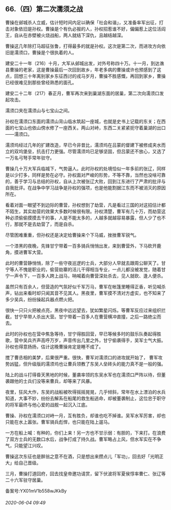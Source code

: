 ## 66.（四）第二次濡须之战
曹操在邺城杀人立威，估计短时间内足以确保「社会和谐」，又准备率军出征，打击对象依旧是孙权。曹操是个有仇必报的人，孙权招惹谁不好，偏偏惹上这位活阎王，自从在赤壁被火烧战船，两人就结下深仇，且越结越深。



曹操这几年除打马超征张鲁，打得最多的就是孙权。这次是第二次，而进攻方向依旧是濡须口，曹操是个很执着的人。



建安二十一年（216）十月，大军从邺城出发，对外号称四十万。十一月，到达谯县曹操的老家，这是曹操最后一次回到故乡，年老多病的曹操或许也预感到了这点，回想三十年离别家乡东征西讨的戎马岁月，曹操不胜感慨，再回到家乡，曹操已经很难见到那些曾经熟悉的面孔。



建安二十二年（217）春正月，曹军再次来到巢湖东面的居巢，第二次向濡须口发起攻击。



濡须口夹在濡须山与七宝山之间。



孙权在濡须口东面的濡须山背山临水筑起一座城，也就是史书上记载的东关；在西面的七宝山也依山傍水修了一座西关。两山对峙，东西二关紧紧扼守着巢湖的出口——濡须口。



濡须坞经过几年的扩建改造，早已今非昔比，濡须坞在吕蒙的督建下被修成夹水而立的双坞堡垒，抗击打力更强。尽管濡须坞已足够坚固，但吕蒙还不放心，又选了一万名弓弩手常年驻守。



曹操几十万大军兵临城下，气势逼人。此时孙权的处境恰似一年多前的张辽，同样是以少打多，同样是势在必守。孙权面对严峻的形势，不等不靠，当然也没啥可靠的，善于学习与总结的孙权，自从上次被张辽大败，回到江东进行了严肃的批评与自我批评。在战争中学习战争是孙权的强项，也是他能割据江东而不被消灭的原因所在。



看着对面一眼望不到边际的曹营，孙权想到了劫营，凡是看过三国的对这招估计都不陌生，其实劫营的效果大多数时候很有限。孙权清楚，曹军有几十万，而劫营这种必须偷偷摸摸去干的事，人是不能太多的，人越多就越容易暴露，但人少了也不行，那就不是去劫营了，而是自杀。



尽管困难重重，但孙权还是决定给曹操来个下马威，挫挫曹军锐气。



一个漆黑的夜晚，先锋甘宁带着一百多骑兵悄悄出发，来到曹营外，下马砍开鹿角，摸进曹军大营。



此时的曹营静悄悄，除了一些守夜巡逻的士兵，大部分人早就去跟周公聊天了。甘宁等人不愧是职业的，偷营劫寨的活儿干得相当专业，一点儿都没被发觉，随着甘宁一声令下，一百多人跨上战马，呐喊着向曹营深处杀去，见人就砍、逢人便杀。



虽然只有百余人，但营造的气氛好似千军万马，曹军在帐篷里睡得正香，听见喊杀声，钻出来看时却只闻其音不见其人。黑夜里，曹军摸不清对方虚实，也不知来了多少吴兵，纷纷操起兵器点燃火把。



很快一只只火把被点亮，黑夜中远远望去，犹如繁星闪烁。等曹军反应过来组织拦截，甘宁早带人杀出大营。甘宁带着一百多人在曹营横冲直撞，之后一路绝尘而去。



此时的孙权也在营中焦急等待，甘宁得胜回营，早已等候多时的鼓乐队奏起得胜歌，营中吴兵齐声高呼万岁，声音传出几里之外，甘宁偷袭得手，吴军士气大振。孙权也得意扬扬，估计这晚曹操肯定是睡不成了。



搅了曹丞相的美梦，后果很严重。很快，曹军对濡须口的进攻就开始了， 曹军攻势凶猛，但升级版的濡须坞也让曹兵领教了东吴人垒砖头的能力真不是一般的强。



陆上的战斗打得昏天黑地的时候，董袭率领的东吴水军也在濡须口严阵以待，但董袭跟他的士兵们没等来曹兵，却等来了风暴。



夜里，狂风大作，东吴的战船被吹得摇摇晃晃，几乎倾斜，常年在水上漂泊的水兵知道，大事不妙，纷纷去解系在船尾的救生船逃命，却被董袭制止，这位忠于职守的将军最终与他心爱的战舰一起沉入江底。



曹操、孙权在濡须口对峙一月，互有胜负，却谁也吃不掉谁。吴军水军厉害，却也只能在水上嚣张。曹军骑兵彪悍，也只能在陆上遛马。



一方在船上喊：有种的，你们上来！另一方也不甘示弱：有胆的，下来打。在浪费了双方士兵的无数口水后，战争打成了持久战。曹军略占上风，但水军实在不争气，只能望江兴叹。



曹操这次东征也是醉翁之意不在酒，只是想出来攒点儿「军功」，回去好「光明正大」给自己晋级。



三月，曹操打道回府，回去找皇帝邀功请赏，留下伏波将军夏侯惇率曹仁、张辽等二十六军驻守居巢。



备案号:YX01mV1b558wJKkBy


###### 2020-06-04 09:49
